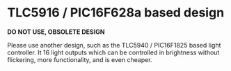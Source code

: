 # TLC5916 / PIC16F628a based design

**DO NOT USE, OBSOLETE DESIGN**

Please use another design, such as the TLC5940 / PIC16F1825 based light
controller. It 16 light outputs which can be controlled in brightness
without flickering, more functionality, and is even cheaper.
